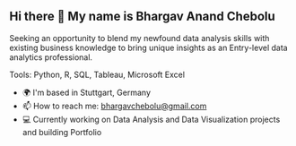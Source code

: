 ## Hi there 👋 My name is Bhargav Anand Chebolu

Seeking an opportunity to blend my newfound data analysis skills with existing business knowledge to bring unique insights as an Entry-level data analytics professional.

Tools: Python, R, SQL, Tableau, Microsoft Excel

- 🌍  I'm based in Stuttgart, Germany
- 📫  How to reach me: bhargavchebolu@gmail.com
- 💻  Currently working on Data Analysis and Data Visualization projects and building Portfolio


<!--
**bhargavchebolu/bhargavchebolu** is a ✨ _special_ ✨ repository because its `README.md` (this file) appears on your GitHub profile.

Here are some ideas to get you started:

- 🔭 I’m currently working on ...
- 🌱 I’m currently learning ...
- 👯 I’m looking to collaborate on ...
- 🤔 I’m looking for help with ...
- 💬 Ask me about ...
- 📫 How to reach me: ...
- 😄 Pronouns: ...
- ⚡ Fun fact: ...
-->
